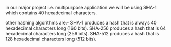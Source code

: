 in our major project i.e. multipurpose application we will be using SHA-1 which contains 40 hexadecimal characters.

other hashing algorithms are:-
SHA-1 produces a hash that is always 40 hexadecimal characters long (160 bits).
SHA-256 produces a hash that is 64 hexadecimal characters long (256 bits).
SHA-512 produces a hash that is 128 hexadecimal characters long (512 bits).
